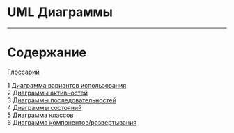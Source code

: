 # UML Диаграммы
---

# Содержание

[Глоссарий](https://github.com/IlliaVysotski/ClientMapping/blob/master/docs/Glossary.md)

1 [Диаграмма вариантов использования](Use%20Case/)  
2 [Диаграммы активностей](Activity/)  
3 [Диаграммы последовательностей](Sequence/)  
4 [Диаграммы состояний](State/)  
5 [Диаграмма классов](Class/)  
6 [Диаграмма компонентов/развертывания](Component-Deployment/)
